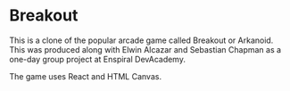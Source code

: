 # Breakout
This is a clone of the popular arcade game called Breakout or Arkanoid. This was produced along with Elwin Alcazar and Sebastian Chapman as a one-day group project at Enspiral DevAcademy.

The game uses React and HTML Canvas. 
